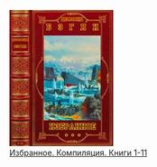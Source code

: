 ![](Избранное.%20Компиляция.%20Книги%201-11.jpg)  
[Избранное. Компиляция. Книги 1-11](Избранное.%20Компиляция.%20Книги%201-11.txt)
